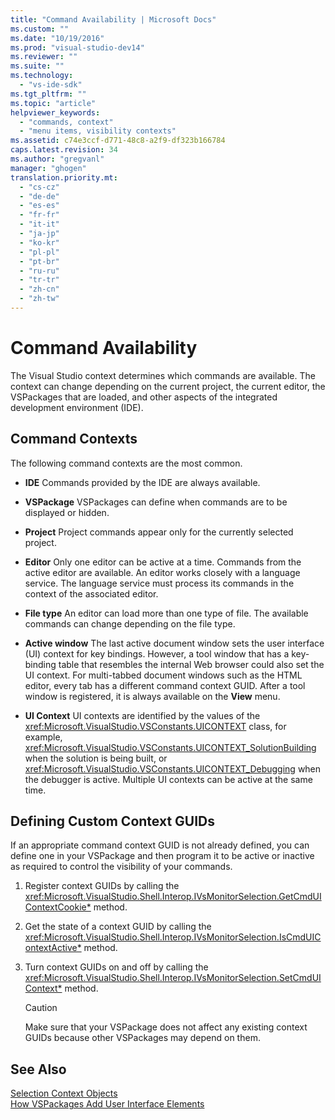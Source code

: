 ```yaml
---
title: "Command Availability | Microsoft Docs"
ms.custom: ""
ms.date: "10/19/2016"
ms.prod: "visual-studio-dev14"
ms.reviewer: ""
ms.suite: ""
ms.technology: 
  - "vs-ide-sdk"
ms.tgt_pltfrm: ""
ms.topic: "article"
helpviewer_keywords: 
  - "commands, context"
  - "menu items, visibility contexts"
ms.assetid: c74e3ccf-d771-48c8-a2f9-df323b166784
caps.latest.revision: 34
ms.author: "gregvanl"
manager: "ghogen"
translation.priority.mt: 
  - "cs-cz"
  - "de-de"
  - "es-es"
  - "fr-fr"
  - "it-it"
  - "ja-jp"
  - "ko-kr"
  - "pl-pl"
  - "pt-br"
  - "ru-ru"
  - "tr-tr"
  - "zh-cn"
  - "zh-tw"
---
```

# Command Availability
The Visual Studio context determines which commands are available. The context can change depending on the current project, the current editor, the VSPackages that are loaded, and other aspects of the integrated development environment (IDE).  
  
## Command Contexts  
 The following command contexts are the most common.  
  
-   **IDE** Commands provided by the IDE are always available.  
  
-   **VSPackage** VSPackages can define when commands are to be displayed or hidden.  
  
-   **Project** Project commands appear only for the currently selected project.  
  
-   **Editor** Only one editor can be active at a time. Commands from the active editor are available. An editor works closely with a language service. The language service must process its commands in the context of the associated editor.  
  
-   **File type** An editor can load more than one type of file. The available commands can change depending on the file type.  
  
-   **Active window** The last active document window sets the user interface (UI) context for key bindings. However, a tool window that has a key-binding table that resembles the internal Web browser could also set the UI context. For multi-tabbed document windows such as the HTML editor, every tab has a different command context GUID. After a tool window is registered, it is always available on the **View** menu.  
  
-   **UI Context** UI contexts are identified by the values of the <xref:Microsoft.VisualStudio.VSConstants.UICONTEXT> class, for example, <xref:Microsoft.VisualStudio.VSConstants.UICONTEXT_SolutionBuilding> when the solution is being built, or <xref:Microsoft.VisualStudio.VSConstants.UICONTEXT_Debugging> when the debugger is active. Multiple UI contexts can be active at the same time.  
  
## Defining Custom Context GUIDs  
 If an appropriate command context GUID is not already defined, you can define one in your VSPackage and then program it to be active or inactive as required to control the visibility of your commands.  
  
1.  Register context GUIDs by calling the <xref:Microsoft.VisualStudio.Shell.Interop.IVsMonitorSelection.GetCmdUIContextCookie*> method.  
  
2.  Get the state of a context GUID by calling the <xref:Microsoft.VisualStudio.Shell.Interop.IVsMonitorSelection.IsCmdUIContextActive*> method.  
  
3.  Turn context GUIDs on and off by calling the <xref:Microsoft.VisualStudio.Shell.Interop.IVsMonitorSelection.SetCmdUIContext*> method.  
  
    > [!CAUTION]
    >  Make sure that your VSPackage does not affect any existing context GUIDs because other VSPackages may depend on them.  
  
## See Also  
 [Selection Context Objects](../extensibility/selection-context-objects.md)   
 [How VSPackages Add User Interface Elements](../extensibility/how-vspackages-add-user-interface-elements.md)